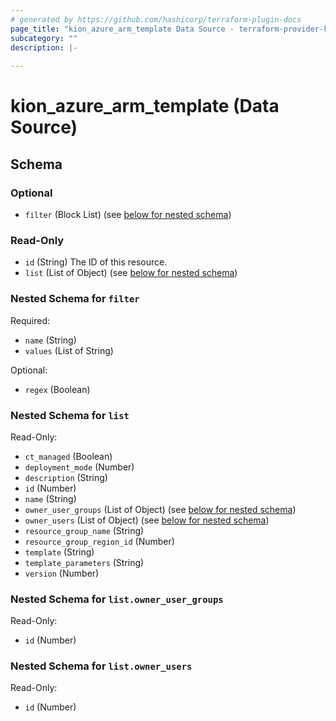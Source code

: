 ```yaml
---
# generated by https://github.com/hashicorp/terraform-plugin-docs
page_title: "kion_azure_arm_template Data Source - terraform-provider-kion"
subcategory: ""
description: |-
  
---
```


# kion_azure_arm_template (Data Source)





<!-- schema generated by tfplugindocs -->
## Schema

### Optional

- `filter` (Block List) (see [below for nested schema](#nestedblock--filter))

### Read-Only

- `id` (String) The ID of this resource.
- `list` (List of Object) (see [below for nested schema](#nestedatt--list))

<a id="nestedblock--filter"></a>
### Nested Schema for `filter`

Required:

- `name` (String)
- `values` (List of String)

Optional:

- `regex` (Boolean)


<a id="nestedatt--list"></a>
### Nested Schema for `list`

Read-Only:

- `ct_managed` (Boolean)
- `deployment_mode` (Number)
- `description` (String)
- `id` (Number)
- `name` (String)
- `owner_user_groups` (List of Object) (see [below for nested schema](#nestedobjatt--list--owner_user_groups))
- `owner_users` (List of Object) (see [below for nested schema](#nestedobjatt--list--owner_users))
- `resource_group_name` (String)
- `resource_group_region_id` (Number)
- `template` (String)
- `template_parameters` (String)
- `version` (Number)

<a id="nestedobjatt--list--owner_user_groups"></a>
### Nested Schema for `list.owner_user_groups`

Read-Only:

- `id` (Number)


<a id="nestedobjatt--list--owner_users"></a>
### Nested Schema for `list.owner_users`

Read-Only:

- `id` (Number)



